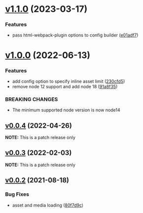 # [v1.1.0](https://github.com/Practically/webpack-config/compare/v1.0.0...v1.1.0) (2023-03-17)

### Features

* pass html-webpack-plugin options to config builder ([e01adf7](https://github.com/Practically/webpack-config/commit/e01adf7eb8f70c63edbc262b2063ac13754287f8))

# [v1.0.0](https://github.com/Practically/webpack-config/compare/v0.0.4...v1.0.0) (2022-06-13)

### Features

* add config option to specify inline asset limit ([230cfd5](https://github.com/Practically/webpack-config/commit/230cfd51d6142586a7bc8b856b0976a9005add2e))
* remove node 12 support and add node 18 ([91a8f35](https://github.com/Practically/webpack-config/commit/91a8f353292f9ebcec26fc1986cc6bab1e01f03a))


### BREAKING CHANGES

* The minimum supported node version is now node14

## [v0.0.4](https://github.com/Practically/webpack-config/compare/v0.0.3...v0.0.4) (2022-04-26)

**NOTE:** This is a patch release only

## [v0.0.3](https://github.com/Practically/webpack-config/compare/v0.0.2...v0.0.3) (2022-02-03)

**NOTE:** This is a patch release only

## [v0.0.2](https://github.com/Practically/webpack-config/compare/v0.0.1...v0.0.2) (2021-08-18)


### Bug Fixes

* asset and media loading ([80f7d9c](https://github.com/Practically/webpack-config/commit/80f7d9c48ad6b03e226ae666b9c2dc0d76aa7d6e))



